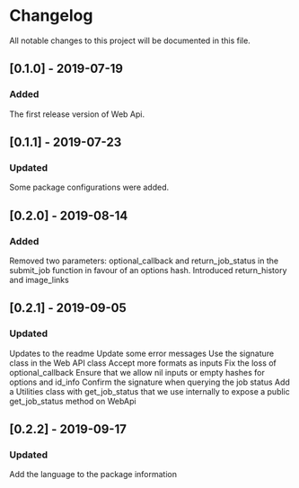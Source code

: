 # Changelog
All notable changes to this project will be documented in this file.

## [0.1.0] - 2019-07-19
### Added
The first release version of Web Api.

## [0.1.1] - 2019-07-23
### Updated
Some package configurations were added.

## [0.2.0] - 2019-08-14
### Added
Removed two parameters: optional_callback and return_job_status in the submit_job function in favour of an options hash.
Introduced return_history and image_links

## [0.2.1] - 2019-09-05
### Updated
Updates to the readme
Update some error messages
Use the signature class in the Web API class
Accept more formats as inputs
Fix the loss of optional_callback
Ensure that we allow nil inputs or empty hashes for options and id_info
Confirm the signature when querying the job status
Add a Utilities class with get_job_status that we use internally to expose a public get_job_status method on WebApi

## [0.2.2] - 2019-09-17
### Updated
Add the language to the package information
